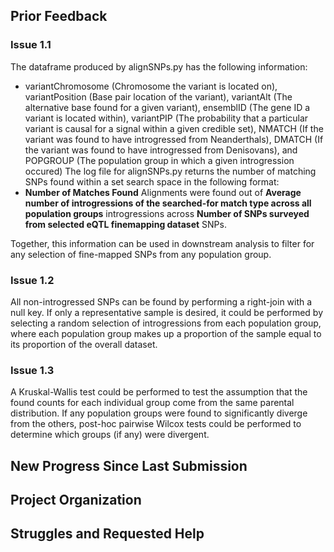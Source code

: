 ## Prior Feedback
### Issue 1.1
The dataframe produced by alignSNPs.py has the following information:
- variantChromosome (Chromosome the variant is located on), variantPosition (Base pair location of the variant), variantAlt (The alternative base found for a given variant), ensemblID (The gene ID a variant is located within), variantPIP (The probability that a particular variant is causal for a signal within a given credible set), NMATCH (If the variant was found to have introgressed from Neanderthals), DMATCH (If the variant was found to have introgressed from Denisovans), and POPGROUP (The population group in which a given introgression occured)
The log file for alignSNPs.py returns the number of matching SNPs found within a set search space in the following format:
- **Number of Matches Found** Alignments were found out of **Average number of introgressions of the searched-for match type across all population groups** introgressions across **Number of SNPs surveyed from selected eQTL finemapping dataset** SNPs.

Together, this information can be used in downstream analysis to filter for any selection of fine-mapped SNPs from any population group.

### Issue 1.2
All non-introgressed SNPs can be found by performing a right-join with a null key.
If only a representative sample is desired, it could be performed by selecting a random selection of introgressions from each population group, where each population group makes up a proportion of the sample equal to its proportion of the overall dataset.

### Issue 1.3
A Kruskal-Wallis test could be performed to test the assumption that the found counts for each individual group come from the same parental distribution. If any population groups were found to significantly diverge from the others, post-hoc pairwise Wilcox tests could be performed to determine which groups (if any) were divergent.

## New Progress Since Last Submission

## Project Organization

## Struggles and Requested Help